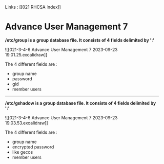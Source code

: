 Links : [[021 RHCSA Index]]

# Advance User Management 7

**/etc/group is a group database file. It consists of 4 fields delimited by ':'** 

![[021-3-4-6 Advance User Management 7 2023-09-23 19.01.25.excalidraw]]

The 4 different fields are :
- group name
- password 
- gid
- member users

---

**/etc/gshadow is a group database file. It consists of 4 fields delimited by ':'**

![[021-3-4-6 Advance User Management 7 2023-09-23 19.03.53.excalidraw]]

The 4 different fields are :
- group name
- encrypted password 
- like gecos
- member users
